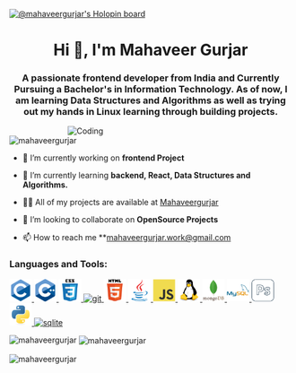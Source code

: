 [![@mahaveergurjar's Holopin board](https://holopin.me/mahaveergurjar)](https://holopin.io/@mahaveergurjar)
<h1 align="center">Hi 👋, I'm Mahaveer Gurjar</h1>
<h3 align="center">A passionate frontend developer from India and Currently Pursuing a Bachelor's in Information Technology. As of now, I am learning Data Structures and Algorithms as well as trying out my hands in Linux learning through building projects.</h3>
<img aling="right" alt="Coding" width="400" src="https://media2.giphy.com/media/qgQUggAC3Pfv687qPC/giphy.gif?cid=790b76114e6ab9e152d0b423e133bd9233aac7048cfecb20&rid=giphy.gif&ct=g"

<p align="right"> <img src="https://komarev.com/ghpvc/?username=mahaveergurjar&label=Profile%20views&color=0e75b6&style=flat" alt="mahaveergurjar" /> </p>


- 🔭 I’m currently working on **frontend Project**

- 🌱 I’m currently learning **backend, React, Data Structures and Algorithms.**

- 👨‍💻 All of my projects are available at [Mahaveergurjar](https://github.com/mahaveergurjar?tab=repositories)

- 👯 I’m looking to collaborate on **OpenSource Projects**

- 📫 How to reach me **mahaveergurjar.work@gmail.com


<h3 align="left">Languages and Tools:</h3>
<p align="left"> <a href="https://www.cprogramming.com/" target="_blank" rel="noreferrer"> <img src="https://raw.githubusercontent.com/devicons/devicon/master/icons/c/c-original.svg" alt="c" width="40" height="40"/> </a> <a href="https://www.w3schools.com/cpp/" target="_blank" rel="noreferrer"> <img src="https://raw.githubusercontent.com/devicons/devicon/master/icons/cplusplus/cplusplus-original.svg" alt="cplusplus" width="40" height="40"/> </a> <a href="https://www.w3schools.com/css/" target="_blank" rel="noreferrer"> <img src="https://raw.githubusercontent.com/devicons/devicon/master/icons/css3/css3-original-wordmark.svg" alt="css3" width="40" height="40"/> </a> <a href="https://git-scm.com/" target="_blank" rel="noreferrer"> <img src="https://www.vectorlogo.zone/logos/git-scm/git-scm-icon.svg" alt="git" width="40" height="40"/> </a> <a href="https://www.w3.org/html/" target="_blank" rel="noreferrer"> <img src="https://raw.githubusercontent.com/devicons/devicon/master/icons/html5/html5-original-wordmark.svg" alt="html5" width="40" height="40"/> </a> <a href="https://www.java.com" target="_blank" rel="noreferrer"> <img src="https://raw.githubusercontent.com/devicons/devicon/master/icons/java/java-original.svg" alt="java" width="40" height="40"/> </a> <a href="https://developer.mozilla.org/en-US/docs/Web/JavaScript" target="_blank" rel="noreferrer"> <img src="https://raw.githubusercontent.com/devicons/devicon/master/icons/javascript/javascript-original.svg" alt="javascript" width="40" height="40"/> </a> <a href="https://www.linux.org/" target="_blank" rel="noreferrer"> <img src="https://raw.githubusercontent.com/devicons/devicon/master/icons/linux/linux-original.svg" alt="linux" width="40" height="40"/> </a> <a href="https://www.mongodb.com/" target="_blank" rel="noreferrer"> <img src="https://raw.githubusercontent.com/devicons/devicon/master/icons/mongodb/mongodb-original-wordmark.svg" alt="mongodb" width="40" height="40"/> </a> <a href="https://www.mysql.com/" target="_blank" rel="noreferrer"> <img src="https://raw.githubusercontent.com/devicons/devicon/master/icons/mysql/mysql-original-wordmark.svg" alt="mysql" width="40" height="40"/> </a> <a href="https://www.photoshop.com/en" target="_blank" rel="noreferrer"> <img src="https://raw.githubusercontent.com/devicons/devicon/master/icons/photoshop/photoshop-line.svg" alt="photoshop" width="40" height="40"/> </a> <a href="https://www.python.org" target="_blank" rel="noreferrer"> <img src="https://raw.githubusercontent.com/devicons/devicon/master/icons/python/python-original.svg" alt="python" width="40" height="40"/> </a> <a href="https://www.sqlite.org/" target="_blank" rel="noreferrer"> <img src="https://www.vectorlogo.zone/logos/sqlite/sqlite-icon.svg" alt="sqlite" width="40" height="40"/> </a> </p>

<p><img align="left" src="https://github-readme-stats.vercel.app/api/top-langs?username=mahaveergurjar&show_icons=true&locale=en&layout=compact" alt="mahaveergurjar" /></p>

<p>&nbsp;<img align="center" src="https://github-readme-stats.vercel.app/api?username=mahaveergurjar&show_icons=true&locale=en" alt="mahaveergurjar" /></p>

<p><img align="center" src="https://github-readme-streak-stats.herokuapp.com/?user=mahaveergurjar&" alt="mahaveergurjar" /></p>
